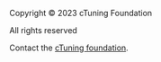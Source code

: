 Copyright © 2023 cTuning Foundation

All rights reserved

Contact the [cTuning foundation](mailto:admin@ctuning.org).

